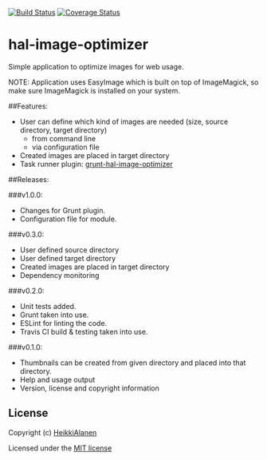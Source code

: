 [![Build Status](https://travis-ci.org/HeikkiAlanen/hal-image-optimizer.svg?branch=master)](https://travis-ci.org/HeikkiAlanen/hal-image-optimizer)
[![Coverage Status](https://coveralls.io/repos/HeikkiAlanen/hal-image-optimizer/badge.png)](https://coveralls.io/r/HeikkiAlanen/hal-image-optimizer)

hal-image-optimizer
===================

Simple application to optimize images for web usage.

NOTE: Application uses EasyImage which is built on top of ImageMagick, so make sure ImageMagick is installed on your system.


##Features:
- User can define which kind of images are needed (size, source directory, target directory)
  - from command line
  - via configuration file
- Created images are placed in target directory
- Task runner plugin: [grunt-hal-image-optimizer](https://github.com/HeikkiAlanen/grunt-hal-image-optimizer)

##Releases:

###v1.0.0:
* Changes for Grunt plugin.
* Configuration file for module.

###v0.3.0:
* User defined source directory
* User defined target directory
* Created images are placed in target directory
* Dependency monitoring

###v0.2.0:
* Unit tests added.
* Grunt taken into use.
* ESLint for linting the code.
* Travis CI build & testing taken into use.

###v0.1.0: 
* Thumbnails can be created from given directory and placed into that directory. 
* Help and usage output
* Version, license and copyright information

## License

Copyright (c) [HeikkiAlanen](https://github.com/HeikkiAlanen)

Licensed under the [MIT license](LICENSE-MIT)
